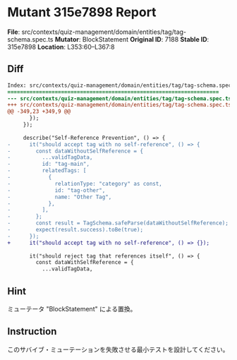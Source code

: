 # Mutant 315e7898 Report

**File**: src/contexts/quiz-management/domain/entities/tag/tag-schema.spec.ts
**Mutator**: BlockStatement
**Original ID**: 7188
**Stable ID**: 315e7898
**Location**: L353:60–L367:8

## Diff

```diff
Index: src/contexts/quiz-management/domain/entities/tag/tag-schema.spec.ts
===================================================================
--- src/contexts/quiz-management/domain/entities/tag/tag-schema.spec.ts	original
+++ src/contexts/quiz-management/domain/entities/tag/tag-schema.spec.ts	mutated #7188
@@ -349,23 +349,9 @@
       });
     });
 
     describe("Self-Reference Prevention", () => {
-      it("should accept tag with no self-reference", () => {
-        const dataWithoutSelfReference = {
-          ...validTagData,
-          id: "tag-main",
-          relatedTags: [
-            {
-              relationType: "category" as const,
-              id: "tag-other",
-              name: "Other Tag",
-            },
-          ],
-        };
-        const result = TagSchema.safeParse(dataWithoutSelfReference);
-        expect(result.success).toBe(true);
-      });
+      it("should accept tag with no self-reference", () => {});
 
       it("should reject tag that references itself", () => {
         const dataWithSelfReference = {
           ...validTagData,
```

## Hint

ミューテータ "BlockStatement" による置換。

## Instruction

このサバイブ・ミューテーションを失敗させる最小テストを設計してください。
